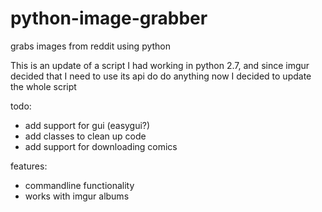 # python-image-grabber
grabs images from reddit using python

This is an update of a script I had working in python 2.7, and since imgur decided that I need to use its api do do anything now I decided to update the whole script

todo:

- add support for gui (easygui?)
- add classes to clean up code
- add support for downloading comics

features:

- commandline functionality
- works with imgur albums

